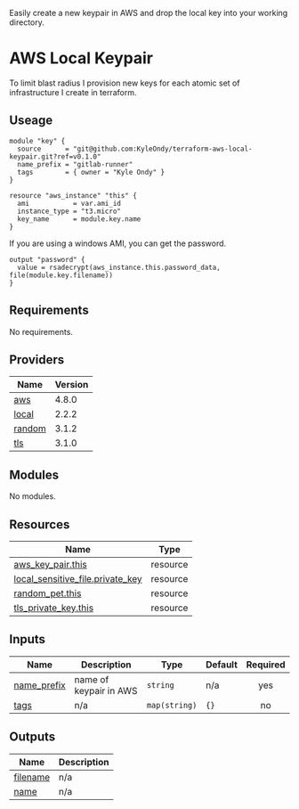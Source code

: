 Easily create a new keypair in AWS and drop the local key into your working directory.

# AWS Local Keypair

To limit blast radius I provision new keys for each atomic set of infrastructure I create in terraform.

## Useage

```hcl
module "key" {
  source      = "git@github.com:KyleOndy/terraform-aws-local-keypair.git?ref=v0.1.0"
  name_prefix = "gitlab-runner"
  tags        = { owner = "Kyle Ondy" }
}

resource "aws_instance" "this" {
  ami           = var.ami_id
  instance_type = "t3.micro"
  key_name      = module.key.name
}
```

If you are using a windows AMI, you can get the password.


```hcl
output "password" {
  value = rsadecrypt(aws_instance.this.password_data, file(module.key.filename))
}
```

<!-- BEGINNING OF PRE-COMMIT-TERRAFORM DOCS HOOK -->
## Requirements

No requirements.

## Providers

| Name | Version |
|------|---------|
| <a name="provider_aws"></a> [aws](#provider\_aws) | 4.8.0 |
| <a name="provider_local"></a> [local](#provider\_local) | 2.2.2 |
| <a name="provider_random"></a> [random](#provider\_random) | 3.1.2 |
| <a name="provider_tls"></a> [tls](#provider\_tls) | 3.1.0 |

## Modules

No modules.

## Resources

| Name | Type |
|------|------|
| [aws_key_pair.this](https://registry.terraform.io/providers/hashicorp/aws/latest/docs/resources/key_pair) | resource |
| [local_sensitive_file.private_key](https://registry.terraform.io/providers/hashicorp/local/latest/docs/resources/sensitive_file) | resource |
| [random_pet.this](https://registry.terraform.io/providers/hashicorp/random/latest/docs/resources/pet) | resource |
| [tls_private_key.this](https://registry.terraform.io/providers/hashicorp/tls/latest/docs/resources/private_key) | resource |

## Inputs

| Name | Description | Type | Default | Required |
|------|-------------|------|---------|:--------:|
| <a name="input_name_prefix"></a> [name\_prefix](#input\_name\_prefix) | name of keypair in AWS | `string` | n/a | yes |
| <a name="input_tags"></a> [tags](#input\_tags) | n/a | `map(string)` | `{}` | no |

## Outputs

| Name | Description |
|------|-------------|
| <a name="output_filename"></a> [filename](#output\_filename) | n/a |
| <a name="output_name"></a> [name](#output\_name) | n/a |
<!-- END OF PRE-COMMIT-TERRAFORM DOCS HOOK -->
